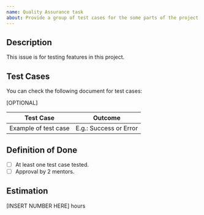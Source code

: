 ```yaml
---
name: Quality Assurance task
about: Provide a group of test cases for the some parts of the project.
---
```


## Description
This issue is for testing features in this project.

## Test Cases
You can check the following document for test cases: 

[OPTIONAL] 

| Test Case     | Outcome |
| ------------- | ------------- |
| Example of test case | E.g.: Success or Error|

## Definition of Done
- [ ] At least one test case tested.
- [ ] Approval by 2 mentors.

## Estimation
[INSERT NUMBER HERE] hours
